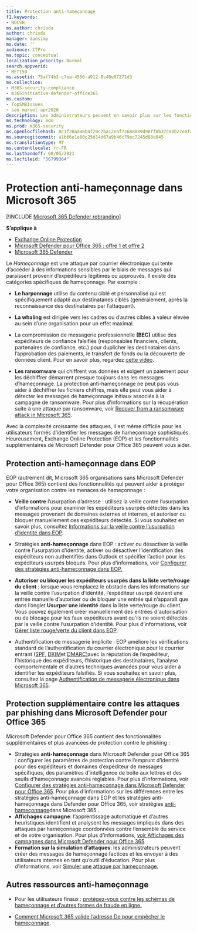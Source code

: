 ```yaml
---
title: Protection anti-hameçonnage
f1.keywords:
- NOCSH
ms.author: chrisda
author: chrisda
manager: dansimp
ms.date: ''
audience: ITPro
ms.topic: conceptual
localization_priority: Normal
search.appverid:
- MET150
ms.assetid: 75af74b2-c7ea-4556-a912-8c48e07271d3
ms.collection:
- M365-security-compliance
- m365initiative-defender-office365
ms.custom:
- TopSMBIssues
- seo-marvel-apr2020
description: Les administrateurs peuvent en savoir plus sur les fonctionnalités de protection anti-hameçonnage dans Exchange Online Protection (EOP) et Microsoft Defender pour Office 365.
ms.technology: mdo
ms.prod: m365-security
ms.openlocfilehash: 8c1f28aa46b4f20c2ba12eaf7c688089d98ff8b37c08b27e0facb92a672ff2f7
ms.sourcegitcommit: a1b66e1e80c25d14d67a9b46c79ec7245d88e045
ms.translationtype: MT
ms.contentlocale: fr-FR
ms.lasthandoff: 08/05/2021
ms.locfileid: "56799364"
---
```

# <a name="anti-phishing-protection-in-microsoft-365"></a>Protection anti-hameçonnage dans Microsoft 365

[!INCLUDE [Microsoft 365 Defender rebranding](../includes/microsoft-defender-for-office.md)]

**S’applique à**
- [Exchange Online Protection](exchange-online-protection-overview.md)
- [Microsoft Defender pour Office 365 : offre 1 et offre 2](defender-for-office-365.md)
- [Microsoft 365 Defender](../defender/microsoft-365-defender.md)

Le *Hameçonnage* est une attaque par courrier électronique qui tente d’accéder à des informations sensibles par le biais de messages qui paraissent provenir d’expéditeurs légitimes ou approuvés. Il existe des catégories spécifiques de hameçonnage. Par exemple :

- **Le harponnage** utilise du contenu ciblé et personnalisé qui est spécifiquement adapté aux destinataires ciblés (généralement, après la reconnaissance des destinataires par l’attaquant).

- **La whaling** est dirigée vers les cadres ou d’autres cibles à valeur élevée au sein d’une organisation pour un effet maximal.

- La compromission de messagerie professionnelle **(BEC)** utilise des expéditeurs de confiance falsifiés (responsables financiers, clients, partenaires de confiance, etc.) pour duplicher les destinataires dans l’approbation des paiements, le transfert de fonds ou la découverte de données client. Pour en savoir plus, regardez [cette vidéo](https://www.youtube.com/watch?v=8Kn31h9HwIQ&list=PL3ZTgFEc7LystRja2GnDeUFqk44k7-KXf&index=2).

- **Les ransomware** qui chiffrent vos données et exigent un paiement pour les déchiffrer démarrent presque toujours dans les messages d’hameçonnage. La protection anti-hameçonnage ne peut pas vous aider à déchiffrer les fichiers chiffrés, mais elle peut vous aider à détecter les messages de hameçonnage initiaux associés à la campagne de ransomware. Pour plus d’informations sur la récupération suite à une attaque par ransomware, voir [Recover from a ransomware attack in Microsoft 365](recover-from-ransomware.md).

Avec la complexité croissante des attaques, il est même difficile pour les utilisateurs formés d’identifier les messages de hameçonnage sophistiqués. Heureusement, Exchange Online Protection (EOP) et les fonctionnalités supplémentaires de Microsoft Defender pour Office 365 peuvent vous aider.

## <a name="anti-phishing-protection-in-eop"></a>Protection anti-hameçonnage dans EOP

EOP (autrement dit, Microsoft 365 organisations sans Microsoft Defender pour Office 365) contient des fonctionnalités qui peuvent aider à protéger votre organisation contre les menaces de hameçonnage :

- **Veille contre** l’usurpation d’adresse : utilisez la veille contre l’usurpation d’informations pour examiner les expéditeurs usurpés détectés dans les messages provenant de domaines externes et internes, et autoriser ou bloquer manuellement ces expéditeurs détectés. Si vous souhaitez en savoir plus, consultez [Informations sur la veille contre l’usurpation d’identité dans EOP](learn-about-spoof-intelligence.md).

- Stratégies **anti-hameçonnage** dans EOP : activer ou désactiver la veille contre l’usurpation d’identité, activer ou désactiver l’identification des expéditeurs non authentifiés dans Outlook et spécifier l’action pour les expéditeurs usurpés bloqués. Pour plus d’informations, voir [Configurer des stratégies anti-hameçonnage dans EOP.](configure-anti-phishing-policies-eop.md)

- **Autoriser ou bloquer les expéditeurs usurpés dans la liste verte/rouge du client** : lorsque vous remplacez le obstacle dans les informations sur la veille contre l’usurpation d’identité, l’expéditeur usurpé devient une entrée manuelle d’autoriser ou de bloquer une entrée qui n’apparaît que dans l’onglet **Usurper une identité** dans la liste verte/rouge du client. Vous pouvez également créer manuellement des entrées d'autorisation ou de blocage pour les faux expéditeurs avant qu'ils ne soient détectés par la veille contre l’usurpation d’identité. Pour plus d’informations, voir [Gérer liste rouge/verte du client dans EOP](tenant-allow-block-list.md).

- Authentification de messagerie implicite : EOP améliore les vérifications standard de l’authentification du courrier électronique pour le courrier entrant ([SPF,](set-up-spf-in-office-365-to-help-prevent-spoofing.md) [DKIM](use-dkim-to-validate-outbound-email.md)et [DMARC)](use-dmarc-to-validate-email.md)avec la réputation de l’expéditeur, l’historique des expéditeurs, l’historique des destinataires, l’analyse comportementale et d’autres techniques avancées pour vous aider à identifier les expéditeurs falsifiés. Si vous souhaitez en savoir plus, consultez la page [Authentification de messagerie électronique dans Microsoft 365](email-validation-and-authentication.md).

## <a name="additional-anti-phishing-protection-in-microsoft-defender-for-office-365"></a>Protection supplémentaire contre les attaques par phishing dans Microsoft Defender pour Office 365

Microsoft Defender pour Office 365 contient des fonctionnalités supplémentaires et plus avancées de protection contre le phishing :

- Stratégies **anti-hameçonnage** dans Microsoft Defender pour Office 365 : configurer les paramètres de protection contre l’emprunt d’identité pour des expéditeurs et domaines d’expéditeur de messages spécifiques, des paramètres d’intelligence de boîte aux lettres et des seuils d’hameçonnage avancés réglables. Pour plus d’informations, voir [Configurer des stratégies anti-hameçonnage dans Microsoft Defender pour Office 365](configure-mdo-anti-phishing-policies.md). Pour plus d’informations sur les différences entre les stratégies anti-hameçonnage dans EOP et les stratégies anti-hameçonnage dans Defender pour Office 365, voir stratégies [anti-hameçonnage](set-up-anti-phishing-policies.md)dans Microsoft 365 .
- **Affichages campagne**: l’apprentissage automatique et d’autres heuristiques identifient et analysent les messages impliqués dans des attaques par hameçonnage coordonnées contre l’ensemble du service et de votre organisation. Pour plus d’informations, [voir Affichages des campagnes dans Microsoft Defender pour Office 365](campaigns.md).
- **Formation sur la simulation d’attaques**: les administrateurs peuvent créer des messages de hameçonnage factices et les envoyer à des utilisateurs internes en tant qu’outil d’éducation. Pour plus d’informations, voir [Simuler une attaque par hameçonnage.](attack-simulation-training.md)

## <a name="other-anti-phishing-resources"></a>Autres ressources anti-hameçonnage

- Pour les utilisateurs finaux : [protégez-vous contre les schémas de hameçonnage et d’autres formes de fraude en ligne.](https://support.microsoft.com/office/be0de46a-29cd-4c59-aaaf-136cf177d593)

- [Comment Microsoft 365 valide l’adresse De pour empêcher le hameçonnage](how-office-365-validates-the-from-address.md).
